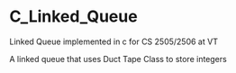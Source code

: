 C_Linked_Queue
==============

Linked Queue implemented in c for CS 2505/2506 at VT

A linked queue that uses Duct Tape Class to store integers
